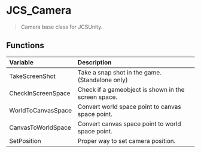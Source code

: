 # JCS_Camera
> Camera base class for JCSUnity.


## Functions

| Variable | Description |
|:---|:---|
| TakeScreenShot | Take a snap shot in the game. (Standalone only) |
| CheckInScreenSpace | Check if a gameobject is shown in the screen space. |
| WorldToCanvasSpace | Convert world space point to canvas space point. |
| CanvasToWorldSpace | Convert canvas space point to world space point. |
| SetPosition | Proper way to set camera position. |
